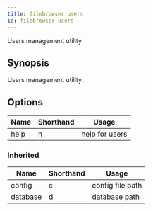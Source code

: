 ```yaml
---
title: filebrowser users
id: filebrowser-users
---
```


Users management utility

## Synopsis

Users management utility.

## Options

| Name | Shorthand | Usage |
|------|-----------|-------|
|help|h|help for users|

### Inherited

| Name | Shorthand | Usage |
|------|-----------|-------|
|config|c|config file path|
|database|d|database path|

